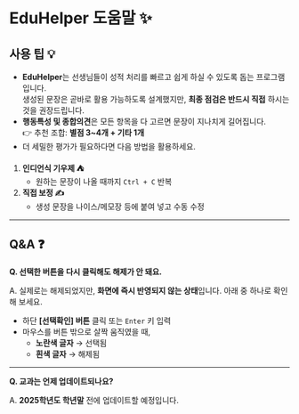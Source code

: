 # EduHelper 도움말 ✨

## 사용 팁 💡
- **EduHelper**는 선생님들이 성적 처리를 빠르고 쉽게 하실 수 있도록 돕는 프로그램입니다.  
  생성된 문장은 곧바로 활용 가능하도록 설계했지만, **최종 점검은 반드시 직접** 하시는 것을 권장드립니다.
- **행동특성 및 종합의견**은 모든 항목을 다 고르면 문장이 지나치게 길어집니다.  
  👉 추천 조합: **별점 3~4개 + 기타 1개**
- 더 세밀한 평가가 필요하다면 다음 방법을 활용하세요.

1. **인디언식 기우제 ⛺️**  
   - 원하는 문장이 나올 때까지 `Ctrl + C` 반복
2. **직접 보정 ✍️**  
   - 생성 문장을 나이스/메모장 등에 붙여 넣고 수동 수정

---

## Q&A ❓

**Q. 선택한 버튼을 다시 클릭해도 해제가 안 돼요.**  

A. 실제로는 해제되었지만, **화면에 즉시 반영되지 않는 상태**입니다. 아래 중 하나로 확인해 보세요.  
- 하단 **[선택확인] 버튼** 클릭 또는 `Enter` 키 입력  
- 마우스를 버튼 밖으로 살짝 움직였을 때,  
  - **노란색 글자** → 선택됨  
  - **흰색 글자** → 해제됨  

---

**Q. 교과는 언제 업데이트되나요?**  

A. **2025학년도 학년말** 전에 업데이트할 예정입니다.
